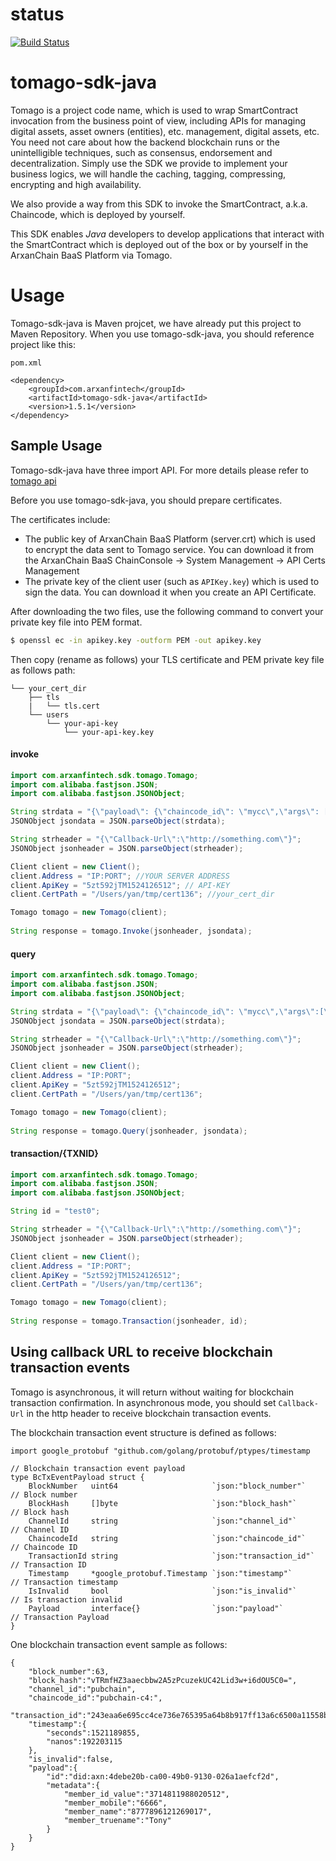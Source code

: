 # status
[![Build Status](https://travis-ci.org/arxanchain/tomago-sdk-java.svg?branch=master)](https://travis-ci.org/arxanchain/tomago-sdk-java)

# tomago-sdk-java

Tomago is a project code name, which is used to wrap SmartContract invocation
from the business point of view, including APIs for managing digital assets,
asset owners (entities), etc. management, digital assets, etc. You need not
care about how the backend blockchain runs or the unintelligible techniques,
such as consensus, endorsement and decentralization. Simply use the SDK we
provide to implement your business logics, we will handle the caching, tagging,
compressing, encrypting and high availability.

We also provide a way from this SDK to invoke the SmartContract, a.k.a.
Chaincode, which is deployed by yourself.

This SDK enables *Java* developers to develop applications that interact with the
SmartContract which is deployed out of the box or by yourself in the ArxanChain
BaaS Platform via Tomago.

# Usage
Tomago-sdk-java is Maven projcet, we have already put this project to Maven Repository.
When you use tomago-sdk-java, you should reference project like this:

```pom.xml```

```
<dependency>
    <groupId>com.arxanfintech</groupId>
    <artifactId>tomago-sdk-java</artifactId>
    <version>1.5.1</version>
</dependency>
```

## Sample Usage
Tomago-sdk-java have three import API. For more details please refer to [tomago api](http://www.arxanfintech.com/infocenter/html/development/mycc.html)

Before you use tomago-sdk-java, you should prepare certificates.

The certificates include:

* The public key of ArxanChain BaaS Platform (server.crt) which is used to
  encrypt the data sent to Tomago service. You can download it from the
  ArxanChain BaaS ChainConsole -> System Management -> API Certs Management
* The private key of the client user (such as `APIKey.key`) which is used to sign the
  data. You can download it when you create an API Certificate.

After downloading the two files, use the following command to convert your private key file into PEM format.

```sh
$ openssl ec -in apikey.key -outform PEM -out apikey.key
```

Then copy (rename as follows) your TLS certificate and PEM private key file as follows path:

```
└── your_cert_dir
    ├── tls
    |   └── tls.cert
    └── users
        └── your-api-key
            └── your-api-key.key
```

#### invoke
```java
import com.arxanfintech.sdk.tomago.Tomago;
import com.alibaba.fastjson.JSON;
import com.alibaba.fastjson.JSONObject;

String strdata = "{\"payload\": {\"chaincode_id\": \"mycc\",\"args\": [\"invoke\", \"a\", \"b\", \"1\"]} }";
JSONObject jsondata = JSON.parseObject(strdata);

String strheader = "{\"Callback-Url\":\"http://something.com\"}";
JSONObject jsonheader = JSON.parseObject(strheader);

Client client = new Client();
client.Address = "IP:PORT"; //YOUR SERVER ADDRESS
client.ApiKey = "5zt592jTM1524126512"; // API-KEY
client.CertPath = "/Users/yan/tmp/cert136"; //your_cert_dir

Tomago tomago = new Tomago(client);
       
String response = tomago.Invoke(jsonheader, jsondata);    
```

#### query
```java
import com.arxanfintech.sdk.tomago.Tomago;
import com.alibaba.fastjson.JSON;
import com.alibaba.fastjson.JSONObject;

String strdata = "{\"payload\": {\"chaincode_id\": \"mycc\",\"args\":[\"query\", \"a\"]} }";
JSONObject jsondata = JSON.parseObject(strdata);

String strheader = "{\"Callback-Url\":\"http://something.com\"}";
JSONObject jsonheader = JSON.parseObject(strheader);

Client client = new Client();
client.Address = "IP:PORT";
client.ApiKey = "5zt592jTM1524126512";
client.CertPath = "/Users/yan/tmp/cert136";

Tomago tomago = new Tomago(client);
     
String response = tomago.Query(jsonheader, jsondata); 
```

#### transaction/{TXNID}
```java
import com.arxanfintech.sdk.tomago.Tomago;
import com.alibaba.fastjson.JSON;
import com.alibaba.fastjson.JSONObject;

String id = "test0";

String strheader = "{\"Callback-Url\":\"http://something.com\"}";
JSONObject jsonheader = JSON.parseObject(strheader);

Client client = new Client();
client.Address = "IP:PORT";
client.ApiKey = "5zt592jTM1524126512";
client.CertPath = "/Users/yan/tmp/cert136";

Tomago tomago = new Tomago(client);
        
String response = tomago.Transaction(jsonheader, id);

```

## Using callback URL to receive blockchain transaction events

Tomago is asynchronous, it will return without waiting for
blockchain transaction confirmation. In asynchronous mode, you should set
`Callback-Url` in the http header to receive blockchain transaction events.

The blockchain transaction event structure is defined as follows:

```code
import google_protobuf "github.com/golang/protobuf/ptypes/timestamp

// Blockchain transaction event payload
type BcTxEventPayload struct {
    BlockNumber   uint64                     `json:"block_number"`   // Block number
    BlockHash     []byte                     `json:"block_hash"`     // Block hash
    ChannelId     string                     `json:"channel_id"`     // Channel ID
    ChaincodeId   string                     `json:"chaincode_id"`   // Chaincode ID
    TransactionId string                     `json:"transaction_id"` // Transaction ID
    Timestamp     *google_protobuf.Timestamp `json:"timestamp"`      // Transaction timestamp
    IsInvalid     bool                       `json:"is_invalid"`     // Is transaction invalid
    Payload       interface{}                `json:"payload"`        // Transaction Payload
}
```

One blockchain transaction event sample as follows:

```code
{
    "block_number":63,
    "block_hash":"vTRmfHZ3aaecbbw2A5zPcuzekUC42Lid3w+i6dOU5C0=",
    "channel_id":"pubchain",
    "chaincode_id":"pubchain-c4:",
    "transaction_id":"243eaa6e695cc4ce736e765395a64b8b917ff13a6c6500a11558b5e94e02556a",
    "timestamp":{
        "seconds":1521189855,
        "nanos":192203115
    },
    "is_invalid":false,
    "payload":{
        "id":"did:axn:4debe20b-ca00-49b0-9130-026a1aefcf2d",
        "metadata":{
            "member_id_value":"3714811988020512",
            "member_mobile":"6666",
            "member_name":"8777896121269017",
            "member_truename":"Tony"
        }
    }
}
```
